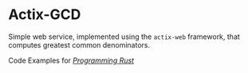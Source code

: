 
# Actix-GCD

Simple web service, implemented using the `actix-web` framework, that computes greatest common denominators.

Code Examples for [_Programming Rust_](https://www.oreilly.com/library/view/programming-rust-2nd/9781492052586/)
